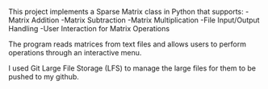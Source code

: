 This project implements a Sparse Matrix class in Python that supports:
-Matrix Addition
-Matrix Subtraction
-Matrix Multiplication
-File Input/Output Handling
-User Interaction for Matrix Operations

The program reads matrices from text files and allows users to perform operations through an interactive menu.

I used Git Large File Storage (LFS) to manage the large files for them to be pushed to my github. 
